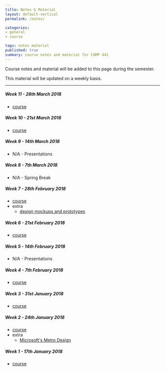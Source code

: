 ```yaml
---
title: Notes & Material
layout: default-vertical
permalink: /notes/

categories:
- general
- course

tags: notes material
published: true
summary: course notes and material for COMP 441
---
```


Course notes and material will be added to this page during the semester.

This material will be updated on a weekly basis.

***

<!--
##### Week 15 - 27th April 2017
  * extra - final report
    * [final report outline](/assets/docs/2017/final-report-outline-2017.pdf)

##### Week 14 - 20th April 2017
  * [course](/assets/docs/2017/comp441-week14.pdf)
  * extra - final report
    * [final report outline](/assets/docs/2017/final-report-outline-2017.pdf)

##### Week 13 - 13th April 2017
  * extra - final report
    * [final report outline](/assets/docs/2017/final-report-outline-2017.pdf)

##### Week 12 - 6th April 2017
  * [course](/assets/docs/2017/comp441-week12.pdf)

-->

##### Week 11 - 28th March 2018
  * [course](/assets/docs/2018/comp441-week11.pdf)

##### Week 10 - 21st March 2018
  * [course](/assets/docs/2018/comp441-week10.pdf)

##### Week 9 - 14th March 2018
  * N/A - Presentations

##### Week 8 - 7th March 2018

  * N/A - Spring Break

##### Week 7 - 28th February 2018
  * [course](/assets/docs/2018/comp441-week7.pdf)
  * extra
    * [design mockups and prototypes](/assets/docs/extras/design-mockups-hci.pdf)

##### Week 6 - 21st February 2018
  * [course](/assets/docs/2018/comp441-week6.pdf)

##### Week 5 - 14th February 2018
  * N/A - Presentations

##### Week 4 - 7th February 2018
  * [course](/assets/docs/2018/comp441-week4.pdf)

##### Week 3 - 31st January 2018
  * [course](/assets/docs/2018/comp441-week3.pdf)

##### Week 2 - 24th January 2018
  * [course](/assets/docs/2018/comp441-week2.pdf)
  * extra
    * [Microsoft's Metro Design](/assets/docs/extras/Windows_Metro.PDF)

##### Week 1 - 17th January 2018
  * [course](/assets/docs/2018/comp441-week1.pdf)
